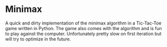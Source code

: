 # Minimax
A quick and dirty implementation of the minimax algorithm in a Tic-Tac-Toe game written in Python. The game also comes with the algorithm and is fun to play against the computer. Unfortunately pretty slow on first iteration but will try to optimize in the future.
